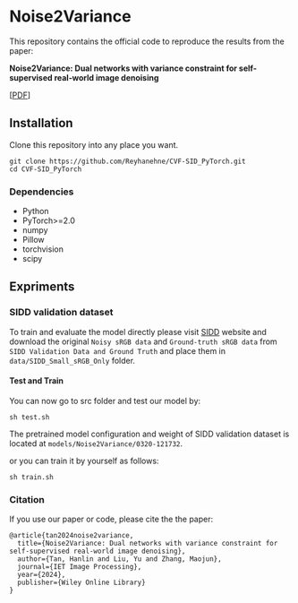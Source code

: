 # Noise2Variance

This repository contains the official code to reproduce the results from the paper:

**Noise2Variance: Dual networks with variance constraint for self‐supervised real‐world image denoising**

\[[PDF](https://ietresearch.onlinelibrary.wiley.com/doi/pdf/10.1049/ipr2.13170)\]


## Installation
Clone this repository into any place you want.
```
git clone https://github.com/Reyhanehne/CVF-SID_PyTorch.git
cd CVF-SID_PyTorch
```
### Dependencies
* Python
* PyTorch>=2.0
* numpy
* Pillow
* torchvision
* scipy


## Expriments
### SIDD validation dataset
To train and evaluate the model directly please visit [SIDD](https://www.eecs.yorku.ca/~kamel/sidd/benchmark.php) website and download the original `Noisy sRGB data` and `Ground-truth sRGB data` from `SIDD Validation Data and Ground Truth` and place them in `data/SIDD_Small_sRGB_Only` folder.

#### Test and Train

You can now go to src folder and test our model by:
```
sh test.sh
```
The pretrained model configuration and weight of SIDD validation dataset is located at `models/Noise2Variance/0320-121732`.

or you can train it by yourself as follows:
```
sh train.sh
```


### Citation
If you use our paper or code, please cite the the paper:
```
@article{tan2024noise2variance,
  title={Noise2Variance: Dual networks with variance constraint for self-supervised real-world image denoising},
  author={Tan, Hanlin and Liu, Yu and Zhang, Maojun},
  journal={IET Image Processing},
  year={2024},
  publisher={Wiley Online Library}
}
```
